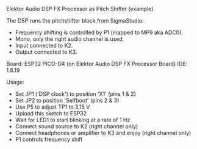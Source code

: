 Elektor Audio DSP FX Processor as Pitch Shifter (example)

The DSP runs the pitchshifter block from SigmaStudio:

- Frequency shifting is controlled by P1 (mapped to MP9 aka ADC0).
- Mono, only the right audio channel is used.
- Input connected to K2.
- Output connected to K3.

Board: ESP32 PICO-D4 (on Elektor Audio DSP FX Processor Board)
IDE: 1.8.19

Usage:
- Set JP1 ('DSP clock') to position 'X1' (pins 1 & 2)
- Set JP2 to position 'Selfboot' (pins 2 & 3)
- Use P5 to adjust TP1 to 3.15 V
- Upload this sketch to ESP32
- Wait for LED1 to start blinking at a rate of 1 Hz
- Connect sound source to K2 (right channel only)
- Connect headphones or amplifier to K3 and enjoy (right channel only)
- P1 controls frequency shift
